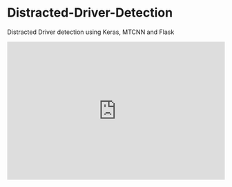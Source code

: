 # Distracted-Driver-Detection

Distracted Driver detection using Keras, MTCNN and Flask

<html>
<div style="height: 0; padding-bottom: calc(56.25% + 35px); position:relative; width: 100%;"><iframe allow="autoplay; gyroscope;" allowfullscreen height="100%" referrerpolicy="strict-origin" src="https://www.kapwing.com/e/5e1a56d65896d40015d3556c" style="border:0; height:100%; left:0; overflow:hidden; position:absolute; top:0; width:100%" title="Embedded content made with Kapwing" width="100%" /></div>
  </html>
